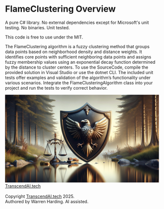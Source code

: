 # FlameClustering Overview

A pure C# library. No external dependencies except for Microsoft's unit testing. No binaries. Unit tested.

This code is free to use under the MIT.

The FlameClustering algorithm is a fuzzy clustering method that groups data points based on neighborhood density and distance weights. It identifies core points with sufficient neighboring data points and assigns fuzzy membership values using an exponential decay function determined by the distance to cluster centers. To use the SourceCode, compile the provided solution in Visual Studio or use the dotnet CLI. The included unit tests offer examples and validation of the algorithm’s functionality under various scenarios. Integrate the FlameClusteringAlgorithm class into your project and run the tests to verify correct behavior.

![AI Image](aiimage.jpg)
[TranscendAI.tech](https://TranscendAI.tech)<br>
<br>
Copyright [TranscendAI.tech](https://TranscendAI.tech) 2025.</br>
Authored by Warren Harding. AI assisted.</br>